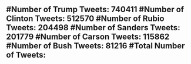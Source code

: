 #Number of Trump Tweets: 740411
#Number of Clinton Tweets: 512570
#Number of Rubio Tweets: 204498
#Number of Sanders Tweets: 201779
#Number of Carson Tweets: 115862
#Number of Bush Tweets: 81216
#Total Number of Tweets:  
---
